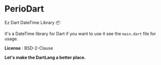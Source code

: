 # PerioDart
Ez Dart DateTime Library :package:

It's a DateTime library for Dart if you want to use it see the ```main.dart``` file for usage.


**License** : BSD-2-Clause


**Let's make the DartLang a better place.**
